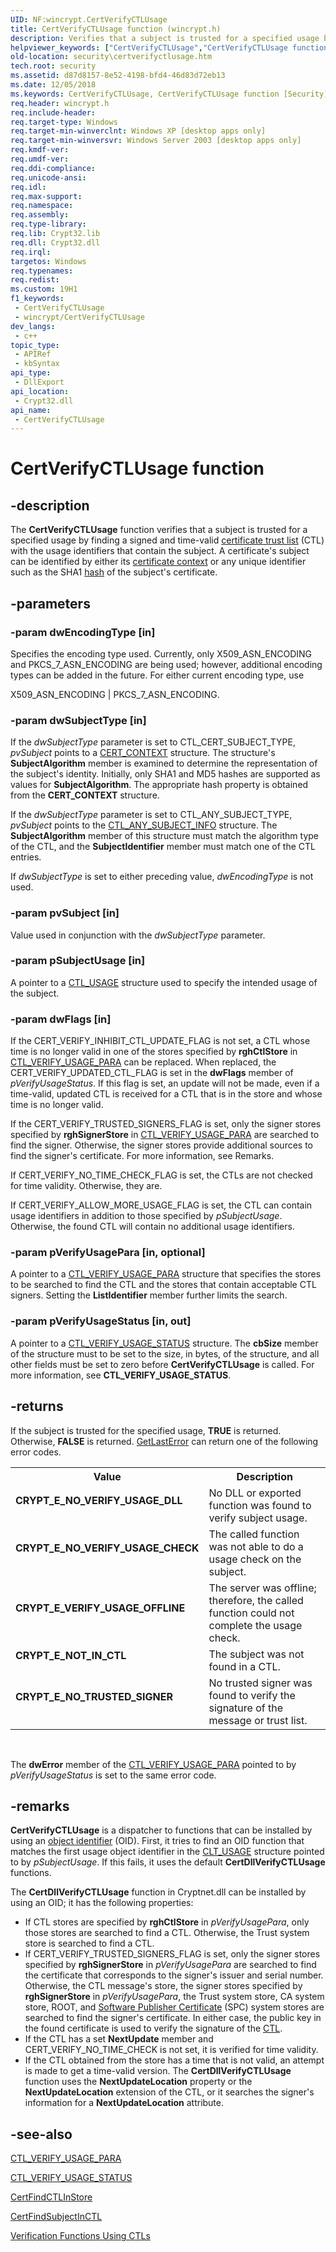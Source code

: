 ```yaml
---
UID: NF:wincrypt.CertVerifyCTLUsage
title: CertVerifyCTLUsage function (wincrypt.h)
description: Verifies that a subject is trusted for a specified usage by finding a signed and time-valid certificate trust list (CTL) with the usage identifiers that contain the subject.
helpviewer_keywords: ["CertVerifyCTLUsage","CertVerifyCTLUsage function [Security]","_crypto2_certverifyctlusage","security.certverifyctlusage","wincrypt/CertVerifyCTLUsage"]
old-location: security\certverifyctlusage.htm
tech.root: security
ms.assetid: d87d8157-8e52-4198-bfd4-46d83d72eb13
ms.date: 12/05/2018
ms.keywords: CertVerifyCTLUsage, CertVerifyCTLUsage function [Security], _crypto2_certverifyctlusage, security.certverifyctlusage, wincrypt/CertVerifyCTLUsage
req.header: wincrypt.h
req.include-header: 
req.target-type: Windows
req.target-min-winverclnt: Windows XP [desktop apps only]
req.target-min-winversvr: Windows Server 2003 [desktop apps only]
req.kmdf-ver: 
req.umdf-ver: 
req.ddi-compliance: 
req.unicode-ansi: 
req.idl: 
req.max-support: 
req.namespace: 
req.assembly: 
req.type-library: 
req.lib: Crypt32.lib
req.dll: Crypt32.dll
req.irql: 
targetos: Windows
req.typenames: 
req.redist: 
ms.custom: 19H1
f1_keywords:
 - CertVerifyCTLUsage
 - wincrypt/CertVerifyCTLUsage
dev_langs:
 - c++
topic_type:
 - APIRef
 - kbSyntax
api_type:
 - DllExport
api_location:
 - Crypt32.dll
api_name:
 - CertVerifyCTLUsage
---
```


# CertVerifyCTLUsage function


## -description

The <b>CertVerifyCTLUsage</b> function verifies that a subject is trusted for a specified usage by finding a signed and time-valid <a href="/windows/desktop/SecGloss/c-gly">certificate trust list</a> (CTL) with the usage identifiers that contain the subject. A certificate's subject can be identified by either its <a href="/windows/desktop/SecGloss/c-gly">certificate context</a> or any unique identifier such as the SHA1 <a href="/windows/desktop/SecGloss/h-gly">hash</a> of the subject's certificate.

## -parameters

### -param dwEncodingType [in]

Specifies the encoding type used. Currently, only X509_ASN_ENCODING and PKCS_7_ASN_ENCODING are being used; however, additional encoding types can be added in the future. For either current encoding type, use  


X509_ASN_ENCODING | PKCS_7_ASN_ENCODING.

### -param dwSubjectType [in]

If the <i>dwSubjectType</i> parameter is set to CTL_CERT_SUBJECT_TYPE, <i>pvSubject</i> points to a 
<a href="/windows/desktop/api/wincrypt/ns-wincrypt-cert_context">CERT_CONTEXT</a> structure. The structure's <b>SubjectAlgorithm</b> member is examined to determine the representation of the subject's identity. Initially, only SHA1 and MD5 hashes are supported as values for <b>SubjectAlgorithm</b>. The appropriate hash property is obtained from the <b>CERT_CONTEXT</b> structure.

If the <i>dwSubjectType</i> parameter is set to CTL_ANY_SUBJECT_TYPE, <i>pvSubject</i> points to the 
<a href="/windows/desktop/api/wincrypt/ns-wincrypt-ctl_any_subject_info">CTL_ANY_SUBJECT_INFO</a> structure. The <b>SubjectAlgorithm</b> member of this structure must match the algorithm type of the CTL, and the <b>SubjectIdentifier</b> member must match one of the CTL entries.

If <i>dwSubjectType</i> is set to either preceding value, <i>dwEncodingType</i> is not used.

### -param pvSubject [in]

Value used in conjunction with the <i>dwSubjectType</i> parameter.

### -param pSubjectUsage [in]

A pointer to a 
<a href="/windows/desktop/api/wincrypt/ns-wincrypt-ctl_usage">CTL_USAGE</a> structure used to specify the intended usage of the subject.

### -param dwFlags [in]

If the CERT_VERIFY_INHIBIT_CTL_UPDATE_FLAG is not set, a CTL whose time is no longer valid in one of the stores specified by <b>rghCtlStore</b> in 
<a href="/windows/desktop/api/wincrypt/ns-wincrypt-ctl_verify_usage_para">CTL_VERIFY_USAGE_PARA</a> can be replaced. When replaced, the CERT_VERIFY_UPDATED_CTL_FLAG is set in the  <b>dwFlags</b> member of <i>pVerifyUsageStatus</i>. If this flag is set, an update will not be made, even if a time-valid, updated CTL is received for a CTL that is in the store and whose time is no longer valid.

If the CERT_VERIFY_TRUSTED_SIGNERS_FLAG is set, only the signer stores specified by <b>rghSignerStore</b> in 
<a href="/windows/desktop/api/wincrypt/ns-wincrypt-ctl_verify_usage_para">CTL_VERIFY_USAGE_PARA</a> are searched to find the signer. Otherwise, the signer stores provide additional sources to find the signer's certificate. For more information, see Remarks.

If CERT_VERIFY_NO_TIME_CHECK_FLAG is set, the CTLs are not checked for time validity. Otherwise, they are.

If CERT_VERIFY_ALLOW_MORE_USAGE_FLAG is set, the CTL can contain usage identifiers in addition to those specified by <i>pSubjectUsage</i>. Otherwise, the found CTL will contain no additional usage identifiers.

### -param pVerifyUsagePara [in, optional]

A pointer to a 
<a href="/windows/desktop/api/wincrypt/ns-wincrypt-ctl_verify_usage_para">CTL_VERIFY_USAGE_PARA</a> structure that specifies the stores to be searched to find the CTL and the stores that contain acceptable CTL signers. Setting the <b>ListIdentifier</b> member further limits the search.

### -param pVerifyUsageStatus [in, out]

A pointer to a 
<a href="/windows/desktop/api/wincrypt/ns-wincrypt-ctl_verify_usage_status">CTL_VERIFY_USAGE_STATUS</a> structure. The <b>cbSize</b> member of the structure must to be set to the size, in bytes, of the structure, and all other fields must be set to zero before <b>CertVerifyCTLUsage</b> is called. For more information, see 
<b>CTL_VERIFY_USAGE_STATUS</b>.

## -returns

If the subject is trusted for the specified usage, <b>TRUE</b> is returned. Otherwise, <b>FALSE</b> is returned. <a href="/windows/desktop/api/errhandlingapi/nf-errhandlingapi-getlasterror">GetLastError</a> can return one of the following error codes.

<table>
<tr>
<th>Value</th>
<th>Description</th>
</tr>
<tr>
<td width="40%">
<dl>
<dt><b>CRYPT_E_NO_VERIFY_USAGE_DLL</b></dt>
</dl>
</td>
<td width="60%">
No DLL or exported function was found to verify subject usage.

</td>
</tr>
<tr>
<td width="40%">
<dl>
<dt><b>CRYPT_E_NO_VERIFY_USAGE_CHECK</b></dt>
</dl>
</td>
<td width="60%">
The called function was not able to do a usage check on the subject.

</td>
</tr>
<tr>
<td width="40%">
<dl>
<dt><b>CRYPT_E_VERIFY_USAGE_OFFLINE</b></dt>
</dl>
</td>
<td width="60%">
The server was offline; therefore, the called function could not complete the usage check.

</td>
</tr>
<tr>
<td width="40%">
<dl>
<dt><b>CRYPT_E_NOT_IN_CTL</b></dt>
</dl>
</td>
<td width="60%">
The subject was not found in a CTL.

</td>
</tr>
<tr>
<td width="40%">
<dl>
<dt><b>CRYPT_E_NO_TRUSTED_SIGNER</b></dt>
</dl>
</td>
<td width="60%">
No trusted signer was found to verify the signature of the message or trust list.

</td>
</tr>
</table>
 

The <b>dwError</b> member of the <a href="/windows/desktop/api/wincrypt/ns-wincrypt-ctl_verify_usage_para">CTL_VERIFY_USAGE_PARA</a> pointed to by <i>pVerifyUsageStatus</i> is set to the same error code.

## -remarks

<b>CertVerifyCTLUsage</b> is a dispatcher to functions that can be installed by using an <a href="/windows/desktop/SecGloss/o-gly">object identifier</a> (OID). First, it tries to find an OID function that matches the first usage object identifier in the <a href="/windows/desktop/api/wincrypt/ns-wincrypt-ctl_usage">CLT_USAGE</a> structure pointed to by <i>pSubjectUsage</i>. If this fails, it uses the default <b>CertDllVerifyCTLUsage</b> functions.

The <b>CertDllVerifyCTLUsage</b> function in Cryptnet.dll can be installed by using an OID; it has the following properties:

<ul>
<li>If CTL stores are specified by <b>rghCtlStore</b> in <i>pVerifyUsagePara</i>, only those stores are searched to find a CTL. Otherwise, the Trust system store is searched to find a CTL.</li>
<li>If CERT_VERIFY_TRUSTED_SIGNERS_FLAG is set, only the signer stores specified by <b>rghSignerStore</b> in <i>pVerifyUsagePara</i> are searched to find the certificate that corresponds to the signer's issuer and serial number. Otherwise, the CTL message's store, the signer stores specified by <b>rghSignerStore</b> in <i>pVerifyUsagePara</i>, the Trust system store, CA system store, ROOT, and <a href="/windows/desktop/SecGloss/s-gly">Software Publisher Certificate</a> (SPC) system stores are searched to find the signer's certificate. In either case, the public key in the found certificate is used to verify the signature of the <a href="/windows/desktop/SecGloss/c-gly">CTL</a>.</li>
<li>If the CTL has a set <b>NextUpdate</b> member and CERT_VERIFY_NO_TIME_CHECK is not set, it is verified for time validity.</li>
<li>If the CTL obtained from the store has a time that is not valid, an attempt is made to get a time-valid version. The <b>CertDllVerifyCTLUsage</b> function uses the <b>NextUpdateLocation</b> property or the <b>NextUpdateLocation</b> extension of the CTL, or it searches the signer's information for a <b>NextUpdateLocation</b> attribute.</li>
</ul>

## -see-also

<a href="/windows/desktop/api/wincrypt/ns-wincrypt-ctl_verify_usage_para">CTL_VERIFY_USAGE_PARA</a>



<a href="/windows/desktop/api/wincrypt/ns-wincrypt-ctl_verify_usage_status">CTL_VERIFY_USAGE_STATUS</a>



<a href="/windows/desktop/api/wincrypt/nf-wincrypt-certfindctlinstore">CertFindCTLInStore</a>



<a href="/windows/desktop/api/wincrypt/nf-wincrypt-certfindsubjectinctl">CertFindSubjectInCTL</a>



<a href="/windows/desktop/SecCrypto/cryptography-functions">Verification Functions Using CTLs</a>